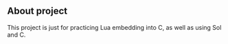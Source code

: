 ## About project 
This project is just for practicing Lua embedding into C, as well as using Sol and C.
